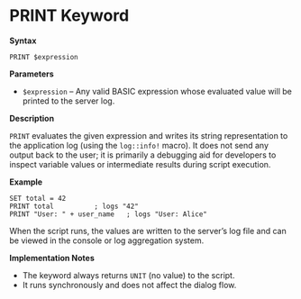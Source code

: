 # PRINT Keyword

**Syntax**

```
PRINT $expression
```

**Parameters**

- `$expression` – Any valid BASIC expression whose evaluated value will be printed to the server log.

**Description**

`PRINT` evaluates the given expression and writes its string representation to the application log (using the `log::info!` macro). It does not send any output back to the user; it is primarily a debugging aid for developers to inspect variable values or intermediate results during script execution.

**Example**

```basic
SET total = 42
PRINT total          ; logs "42"
PRINT "User: " + user_name   ; logs "User: Alice"
```

When the script runs, the values are written to the server’s log file and can be viewed in the console or log aggregation system.

**Implementation Notes**

- The keyword always returns `UNIT` (no value) to the script.
- It runs synchronously and does not affect the dialog flow.
